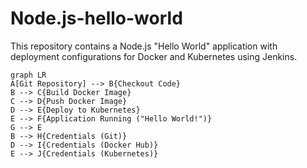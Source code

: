 # Node.js-hello-world

This repository contains a Node.js "Hello World" application with deployment configurations for Docker and Kubernetes using Jenkins.


```mermaid
graph LR
A[Git Repository] --> B{Checkout Code}
B --> C{Build Docker Image}
C --> D{Push Docker Image}
D --> E{Deploy to Kubernetes}
E --> F{Application Running ("Hello World!")}
G --> E
B --> H{Credentials (Git)}
D --> I{Credentials (Docker Hub)}
E --> J{Credentials (Kubernetes)}
```


